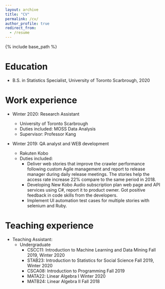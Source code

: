 ```yaml
---
layout: archive
title: "CV"
permalink: /cv/
author_profile: true
redirect_from:
  - /resume
---
```


{% include base_path %}

Education
======
* B.S. in Statistics Specialist, University of Toronto Scarbrough, 2020

Work experience
======
* Winter 2020: Research Assistant
  * University of Toronto Scarbrough
  * Duties included: MOSS Data Analysis
  * Supervisor: Professor Kang

* Winter 2019: QA analyst and WEB development
  * Rakuten Kobo
  * Duties included: 
    * Deliver web stories that improve the crawler performance following custom Agile management and report to release manager during daily release meetings. The stories help the access rate increase 22% compare to the same period in 2018.
    * Developing New Kobo Audio subscription plan web page and API services using C#, report it to product owner. Got positive feedback in code skills from the developers.
    * Implement UI automation test cases for multiple stories with selenium and Ruby.

Teaching experience
======
* Teaching Assistant:
  * Undergraduate
    * CSCC11: Introduction to Machine Learning and Data Mining                         Fall 2019, Winter 2020
    * STAB23: Introduction to Statistics for Social Science                            Fall 2019, Winter 2020
    * CSCA08: Introduction to Programming							                                              Fall 2019
    * MATA22: Linear Algebra I									                                                  Winter 2020
    * MATB24: Linear Algebra II									                                                    Fall 2018
